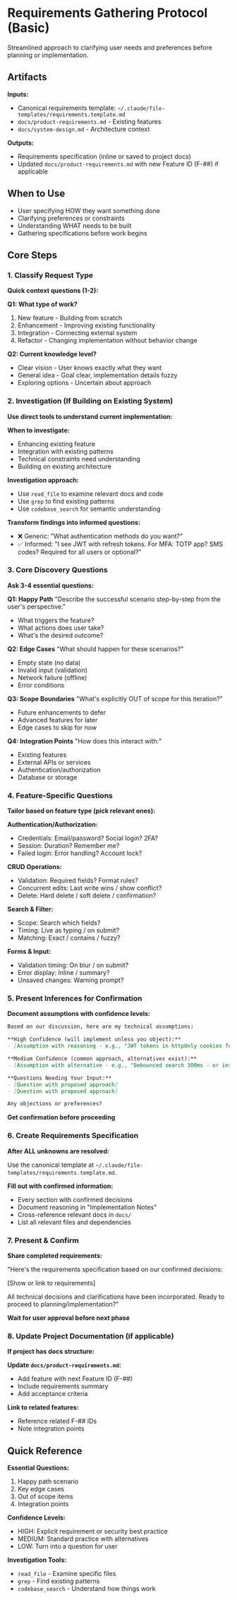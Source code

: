 # Requirements Gathering Protocol (Basic)

Streamlined approach to clarifying user needs and preferences before planning or implementation.

## Artifacts

**Inputs:**
- Canonical requirements template: `~/.claude/file-templates/requirements.template.md`
- `docs/product-requirements.md` - Existing features
- `docs/system-design.md` - Architecture context

**Outputs:**
- Requirements specification (inline or saved to project docs)
- Updated `docs/product-requirements.md` with new Feature ID (F-##) if applicable

## When to Use
- User specifying HOW they want something done
- Clarifying preferences or constraints
- Understanding WHAT needs to be built
- Gathering specifications before work begins

## Core Steps

### 1. Classify Request Type
**Quick context questions (1-2):**

**Q1: What type of work?**
1. New feature - Building from scratch
2. Enhancement - Improving existing functionality
3. Integration - Connecting external system
4. Refactor - Changing implementation without behavior change

**Q2: Current knowledge level?**
- Clear vision - User knows exactly what they want
- General idea - Goal clear, implementation details fuzzy
- Exploring options - Uncertain about approach

### 2. Investigation (If Building on Existing System)
**Use direct tools to understand current implementation:**

**When to investigate:**
- Enhancing existing feature
- Integration with existing patterns
- Technical constraints need understanding
- Building on existing architecture

**Investigation approach:**
- Use `read_file` to examine relevant docs and code
- Use `grep` to find existing patterns
- Use `codebase_search` for semantic understanding

**Transform findings into informed questions:**
- ❌ Generic: "What authentication methods do you want?"
- ✅ Informed: "I see JWT with refresh tokens. For MFA: TOTP app? SMS codes? Required for all users or optional?"

### 3. Core Discovery Questions
**Ask 3-4 essential questions:**

**Q1: Happy Path**
"Describe the successful scenario step-by-step from the user's perspective."
- What triggers the feature?
- What actions does user take?
- What's the desired outcome?

**Q2: Edge Cases**
"What should happen for these scenarios?"
- Empty state (no data)
- Invalid input (validation)
- Network failure (offline)
- Error conditions

**Q3: Scope Boundaries**
"What's explicitly OUT of scope for this iteration?"
- Future enhancements to defer
- Advanced features for later
- Edge cases to skip for now

**Q4: Integration Points**
"How does this interact with:"
- Existing features
- External APIs or services
- Authentication/authorization
- Database or storage

### 4. Feature-Specific Questions
**Tailor based on feature type (pick relevant ones):**

**Authentication/Authorization:**
- Credentials: Email/password? Social login? 2FA?
- Session: Duration? Remember me?
- Failed login: Error handling? Account lock?

**CRUD Operations:**
- Validation: Required fields? Format rules?
- Concurrent edits: Last write wins / show conflict?
- Delete: Hard delete / soft delete / confirmation?

**Search & Filter:**
- Scope: Search which fields?
- Timing: Live as typing / on submit?
- Matching: Exact / contains / fuzzy?

**Forms & Input:**
- Validation timing: On blur / on submit?
- Error display: Inline / summary?
- Unsaved changes: Warning prompt?

### 5. Present Inferences for Confirmation
**Document assumptions with confidence levels:**

```markdown
Based on our discussion, here are my technical assumptions:

**High Confidence (will implement unless you object):**
- [Assumption with reasoning - e.g., "JWT tokens in httpOnly cookies for security"]

**Medium Confidence (common approach, alternatives exist):**
- [Assumption with alternative - e.g., "Debounced search 300ms - or instant?"]

**Questions Needing Your Input:**
- [Question with proposed approach]
- [Question with proposed approach]

Any objections or preferences?
```

**Get confirmation before proceeding**

### 6. Create Requirements Specification
**After ALL unknowns are resolved:**

Use the canonical template at `~/.claude/file-templates/requirements.template.md`.

**Fill out with confirmed information:**
- Every section with confirmed decisions
- Document reasoning in "Implementation Notes"
- Cross-reference relevant docs in `docs/`
- List all relevant files and dependencies

### 7. Present & Confirm
**Share completed requirements:**

"Here's the requirements specification based on our confirmed decisions:

[Show or link to requirements]

All technical decisions and clarifications have been incorporated. Ready to proceed to planning/implementation?"

**Wait for user approval before next phase**

### 8. Update Project Documentation (if applicable)
**If project has docs structure:**

**Update `docs/product-requirements.md`:**
- Add feature with next Feature ID (F-##)
- Include requirements summary
- Add acceptance criteria

**Link to related features:**
- Reference related F-## IDs
- Note integration points

## Quick Reference

**Essential Questions:**
1. Happy path scenario
2. Key edge cases
3. Out of scope items
4. Integration points

**Confidence Levels:**
- HIGH: Explicit requirement or security best practice
- MEDIUM: Standard practice with alternatives
- LOW: Turn into a question for user

**Investigation Tools:**
- `read_file` - Examine specific files
- `grep` - Find existing patterns
- `codebase_search` - Understand how things work

